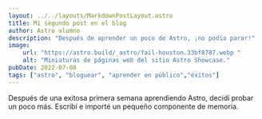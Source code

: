 ```yaml
---
layout: ../../layouts/MarkdownPostLayout.astro
title: Mi segundo post en el blog
author: Astro alumno
description: "Después de aprender un poco de Astro, ¡no podía parar!"
image:
    url: "https://astro.build/_astro/fail-houston.33bf8787.webp "
    alt: "Miniaturas de páginas web del sitio Astro Showcase."
pubDate: 2022-07-08
tags: ["astro", "bloguear", "aprender en público","éxitos"]
---
```

Después de una exitosa primera semana aprendiendo Astro, decidí probar un poco más. Escribí e importé un pequeño componente de memoria.